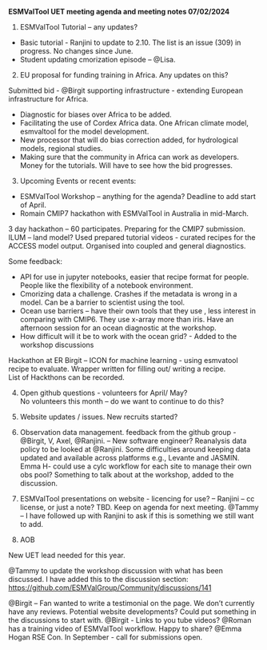 **ESMValTool UET meeting agenda and meeting notes 07/02/2024**

1.	ESMValTool Tutorial – any updates? 

- Basic tutorial  - Ranjini to update to 2.10.  The list is an issue (309) in progress. No changes since June. 
-  Student updating cmorization episode – @Lisa.
  
2. EU proposal for funding training in Africa. Any updates on this?
   
Submitted bid   - @Birgit supporting infrastructure  - extending  European infrastructure for Africa. 
- Diagnostic for biases over Africa to be added. 
- Facilitating the use of   Cordex Africa data. One African climate model, esmvaltool for the model development.  
-  New processor that will do bias correction added, for hydrological models, regional studies. 
-  Making sure that the community in Africa can work as developers. Money for the tutorials.  Will have to see how the bid progresses.
  
3. Upcoming Events or recent events: 
-  ESMValTool Workshop – anything for the agenda? Deadline to add start of April. 
- Romain CMIP7 hackathon with ESMValTool in Australia in mid-March.
  
3 day hackathon – 60 participates. Preparing for the CMIP7 submission. ILUM – land model? 
Used prepared tutorial videos  - curated recipes for the ACCESS model output. Organised into coupled and general diagnostics.  

Some feedback: 
-	API for use in jupyter notebooks, easier that recipe format for people.  People like the flexibility of a notebook environment. 
-	Cmorizing data a challenge. Crashes if the metadata is wrong in a model. Can be a barrier to scientist using the tool. 
-	Ocean use barriers – have their own tools that they use , less interest in comparing with CMIP6. They use x-array more than iris. Have an afternoon session for an ocean diagnostic at the workshop.
-	How difficult will it be to work with the ocean grid?  - Added to the workshop discussions
  
Hackathon at ER Birgit – ICON for machine learning  - using esmvatool recipe to evaluate. Wrapper written for filling out/ writing a recipe.  
List of Hackthons can be recorded. 

4. Open github questions - volunteers for April/ May?  
No volunteers this month – do we want to continue to do this?

5. Website updates / issues. New recruits started?
   
6. Observation data management. feedback from the github group - @Birgit, V, Axel, @Ranjini. – New software engineer? Reanalysis data policy to be looked at @Ranjini. 
Some difficulties around keeping data updated and available across platforms e.g., Levante and JASMIN.  
Emma H- could use a cylc workflow for each site to manage their own obs pool? Something to talk about at the workshop, added to the discussion.

7. ESMValTool presentations on website - licencing for use? – Ranjini – cc license, or just a note? TBD.  Keep on agenda for next meeting.
    @Tammy – I have followed up with Ranjini to ask if this is something we still want to add.
   
8. AOB
   
 New UET lead needed for this year. 
 
 @Tammy to update the workshop discussion with what has been discussed. I have added this to the discussion section:
https://github.com/ESMValGroup/Community/discussions/141

@Birgit – Fan wanted to write a testimonial on the page. We don’t currently have any reviews.  Potential website developments?  Could put something in the discussions to start with. 
@Birgit -  Links to you tube videos? 
@Roman has a training video of ESMValTool workflow.  Happy to share? 
@Emma Hogan RSE Con. In September  - call for submissions open. 
 
